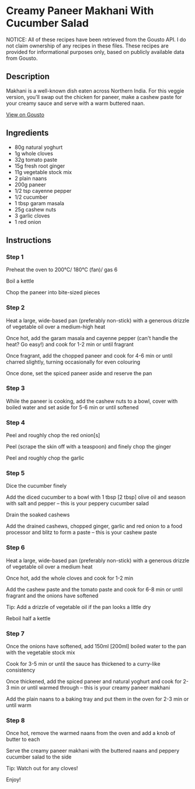 # Creamy Paneer Makhani With Cucumber Salad

NOTICE: All of these recipes have been retrieved from the Gousto API. I do not claim ownership of any recipes in these files. These recipes are provided for informational purposes only, based on publicly available data from Gousto.

## Description

Makhani is a well-known dish eaten across Northern India. For this veggie version, you'll swap out the chicken for paneer, make a cashew paste for your creamy sauce and serve with a warm buttered naan. 

[View on Gousto](https://www.gousto.co.uk/recipes/cookbook/creamy-paneer-makhani-buttered-naan)

## Ingredients

- 80g natural yoghurt 
- 1g whole cloves
- 32g tomato paste
- 15g fresh root ginger
- 11g vegetable stock mix
- 2 plain naans
- 200g paneer
- 1/2 tsp cayenne pepper
- 1/2 cucumber
- 1 tbsp garam masala
- 25g cashew nuts 
- 3 garlic cloves
- 1 red onion

## Instructions


### Step 1

Preheat the oven to 200°C/ 180°C (fan)/ gas 6

Boil a kettle

Chop the paneer into bite-sized pieces


### Step 2

Heat a large, wide-based pan (preferably non-stick) with a generous drizzle of vegetable oil over a medium-high heat

Once hot, add the garam masala and cayenne pepper (can't handle the heat? Go easy!) and cook for 1-2 min or until fragrant

Once fragrant, add the chopped paneer and cook for 4-6 min or until charred slightly, turning occasionally for even colouring

Once done, set the spiced paneer aside and reserve the pan


### Step 3

While the paneer is cooking, add the cashew nuts to a bowl, cover with boiled water and set aside for 5-6 min or until softened


### Step 4

Peel and roughly chop the red onion<span class="text-danger">[s]</span>

Peel (scrape the skin off with a teaspoon) and finely chop the ginger

Peel and roughly chop the garlic


### Step 5

Dice the cucumber finely

Add the diced cucumber to a bowl with 1 tbsp <span class="text-danger">[2 tbsp]</span> olive oil and season with salt and pepper – this is your peppery cucumber salad

Drain the soaked cashews

Add the drained cashews, chopped ginger, garlic and red onion to a food processor and blitz to form a paste – this is your cashew paste


### Step 6

Heat a large, wide-based pan (preferably non-stick) with a generous drizzle of vegetable oil over a medium heat

Once hot, add the whole cloves and cook for 1-2 min

Add the cashew paste and the tomato paste and cook for 6-8 min or until fragrant and the onions have softened

Tip: Add a drizzle of vegetable oil if the pan looks a little dry

Reboil half a kettle


### Step 7

Once the onions have softened, add 150ml<span class="text-danger"> [200ml] </span>boiled water to the pan with the vegetable stock mix

Cook for 3-5 min or until the sauce has thickened to a curry-like consistency

Once thickened, add the spiced paneer and natural yoghurt and cook for 2-3 min or until warmed through – this is your creamy paneer makhani

Add the plain naans to a baking tray and put them in the oven for 2-3 min or until warm

### Step 8

Once hot, remove the warmed naans from the oven and add a knob of butter to each

Serve the creamy paneer makhani with the buttered naans and peppery cucumber salad to the side

Tip: Watch out for any cloves!

Enjoy!


